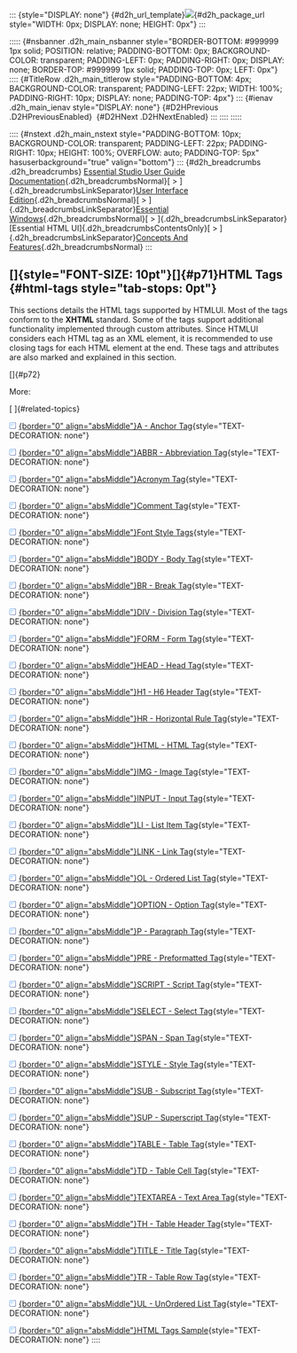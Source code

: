 ::: {style="DISPLAY: none"}
[](ms-xhelp:///?Id=d2h_url_template){#d2h_url_template}![](!package_url!){#d2h_package_url style="WIDTH: 0px; DISPLAY: none; HEIGHT: 0px"}
:::

::::: {#nsbanner .d2h_main_nsbanner style="BORDER-BOTTOM: #999999 1px solid; POSITION: relative; PADDING-BOTTOM: 0px; BACKGROUND-COLOR: transparent; PADDING-LEFT: 0px; PADDING-RIGHT: 0px; DISPLAY: none; BORDER-TOP: #999999 1px solid; PADDING-TOP: 0px; LEFT: 0px"}
:::: {#TitleRow .d2h_main_titlerow style="PADDING-BOTTOM: 4px; BACKGROUND-COLOR: transparent; PADDING-LEFT: 22px; WIDTH: 100%; PADDING-RIGHT: 10px; DISPLAY: none; PADDING-TOP: 4px"}
::: {#ienav .d2h_main_ienav style="DISPLAY: none"}
[](ms-xhelp:///?Id=566558dd-d37e-49ca-90f2-239271512648){#D2HPrevious .D2HPreviousEnabled}  [](ms-xhelp:///?Id=8830eec8-6aff-4134-bd3f-d6f1608216ca){#D2HNext .D2HNextEnabled}
:::
::::
:::::

:::: {#nstext .d2h_main_nstext style="PADDING-BOTTOM: 10px; BACKGROUND-COLOR: transparent; PADDING-LEFT: 22px; PADDING-RIGHT: 10px; HEIGHT: 100%; OVERFLOW: auto; PADDING-TOP: 5px" hasuserbackground="true" valign="bottom"}
::: {#d2h_breadcrumbs .d2h_breadcrumbs}
[Essential Studio User Guide Documentation](ms-xhelp:///?Id=12457748-09e3-4d74-a240-8e049cedf030){.d2h_breadcrumbsNormal}[ \> ]{.d2h_breadcrumbsLinkSeparator}[User Interface Edition](ms-xhelp:///?Id=c29296b7-531c-413b-a0ec-488ca1f7f669){.d2h_breadcrumbsNormal}[ \> ]{.d2h_breadcrumbsLinkSeparator}[Essential Windows](ms-xhelp:///?Id=e60759d8-47a4-4570-9d7a-16a68d63f2ea){.d2h_breadcrumbsNormal}[ \> ]{.d2h_breadcrumbsLinkSeparator}[Essential HTML UI]{.d2h_breadcrumbsContentsOnly}[ \> ]{.d2h_breadcrumbsLinkSeparator}[Concepts And Features](ms-xhelp:///?Id=fcb5d682-601f-4d1c-ae54-299d1cc60ad8){.d2h_breadcrumbsNormal}
:::

## []{style="FONT-SIZE: 10pt"}[]{#p71}HTML Tags {#html-tags style="tab-stops: 0pt"}

This sections details the HTML tags supported by HTMLUI. Most of the tags conform to the **XHTML** standard. Some of the tags support additional functionality implemented through custom attributes. Since HTMLUI considers each HTML tag as an XML element, it is recommended to use closing tags for each HTML element at the end. These tags and attributes are also marked and explained in this section.

[]{#p72} 

More:

[ ]{#related-topics}

[![](button.gif){border="0" align="absMiddle"}A - Anchor Tag](ms-xhelp:///?Id=8830eec8-6aff-4134-bd3f-d6f1608216ca){style="TEXT-DECORATION: none"}

[![](button.gif){border="0" align="absMiddle"}ABBR - Abbreviation Tag](ms-xhelp:///?Id=41f4785e-62dd-41c5-ae0c-e5c7dca53659){style="TEXT-DECORATION: none"}

[![](button.gif){border="0" align="absMiddle"}Acronym Tag](ms-xhelp:///?Id=7b10c838-e589-4cba-a62c-1bdbf5590ea4){style="TEXT-DECORATION: none"}

[![](button.gif){border="0" align="absMiddle"}Comment Tag](ms-xhelp:///?Id=91389807-cf28-4650-b99f-41d0f7eb74a5){style="TEXT-DECORATION: none"}

[![](button.gif){border="0" align="absMiddle"}Font Style Tags](ms-xhelp:///?Id=eebefc62-29af-4eb5-924b-3998d14d759f){style="TEXT-DECORATION: none"}

[![](button.gif){border="0" align="absMiddle"}BODY - Body Tag](ms-xhelp:///?Id=fc3e5cfd-eae9-4fba-9684-132464400f16){style="TEXT-DECORATION: none"}

[![](button.gif){border="0" align="absMiddle"}BR - Break Tag](ms-xhelp:///?Id=d835327a-b77d-493f-8bd1-277d96b8258b){style="TEXT-DECORATION: none"}

[![](button.gif){border="0" align="absMiddle"}DIV - Division Tag](ms-xhelp:///?Id=e9e63ea2-d64b-4822-8348-dc467c113c6c){style="TEXT-DECORATION: none"}

[![](button.gif){border="0" align="absMiddle"}FORM - Form Tag](ms-xhelp:///?Id=6de8fd21-f50e-4d85-b82e-d461fdcffe83){style="TEXT-DECORATION: none"}

[![](button.gif){border="0" align="absMiddle"}HEAD - Head Tag](ms-xhelp:///?Id=217256d4-80c6-4ee3-973e-cdf66037a787){style="TEXT-DECORATION: none"}

[![](button.gif){border="0" align="absMiddle"}H1 - H6 Header Tag](ms-xhelp:///?Id=6b1a6808-6346-4bf0-8c80-3c92d78ac8e3){style="TEXT-DECORATION: none"}

[![](button.gif){border="0" align="absMiddle"}HR - Horizontal Rule Tag](ms-xhelp:///?Id=8fa0ee2c-1196-47b8-8e69-abfef32644ee){style="TEXT-DECORATION: none"}

[![](button.gif){border="0" align="absMiddle"}HTML - HTML Tag](ms-xhelp:///?Id=e5179054-8bda-40b5-9c13-614100276e38){style="TEXT-DECORATION: none"}

[![](button.gif){border="0" align="absMiddle"}IMG - Image Tag](ms-xhelp:///?Id=c59b0fc0-137f-4cf7-ad74-bc7d6c084b7c){style="TEXT-DECORATION: none"}

[![](button.gif){border="0" align="absMiddle"}INPUT - Input Tag](ms-xhelp:///?Id=c52c1410-bcab-41ad-be07-8302669a46db){style="TEXT-DECORATION: none"}

[![](button.gif){border="0" align="absMiddle"}LI - List Item Tag](ms-xhelp:///?Id=a3241c12-1a87-4a35-880d-89f51ee814d3){style="TEXT-DECORATION: none"}

[![](button.gif){border="0" align="absMiddle"}LINK - Link Tag](ms-xhelp:///?Id=d0067150-7f93-47b3-af50-53b202535415){style="TEXT-DECORATION: none"}

[![](button.gif){border="0" align="absMiddle"}OL - Ordered List Tag](ms-xhelp:///?Id=d52b3d13-f171-402b-8291-1591b8ac8c55){style="TEXT-DECORATION: none"}

[![](button.gif){border="0" align="absMiddle"}OPTION - Option Tag](ms-xhelp:///?Id=c5244ebc-e226-4da6-aad4-81a813eb39a2){style="TEXT-DECORATION: none"}

[![](button.gif){border="0" align="absMiddle"}P - Paragraph Tag](ms-xhelp:///?Id=cb632305-0dd8-4ce5-bad1-d4b0910b0a6f){style="TEXT-DECORATION: none"}

[![](button.gif){border="0" align="absMiddle"}PRE - Preformatted Tag](ms-xhelp:///?Id=22086153-291c-4049-b2fe-97479a51f4cb){style="TEXT-DECORATION: none"}

[![](button.gif){border="0" align="absMiddle"}SCRIPT - Script Tag](ms-xhelp:///?Id=60a1f968-eeae-4df1-a695-5ebda884a568){style="TEXT-DECORATION: none"}

[![](button.gif){border="0" align="absMiddle"}SELECT - Select Tag](ms-xhelp:///?Id=44127f41-7091-4fc6-a84e-ddfecb02ea85){style="TEXT-DECORATION: none"}

[![](button.gif){border="0" align="absMiddle"}SPAN - Span Tag](ms-xhelp:///?Id=853ce51f-93ee-4523-af06-4bd8f44d5ac3){style="TEXT-DECORATION: none"}

[![](button.gif){border="0" align="absMiddle"}STYLE - Style Tag](ms-xhelp:///?Id=00a2aee6-a575-4783-b78b-2a518b0ed357){style="TEXT-DECORATION: none"}

[![](button.gif){border="0" align="absMiddle"}SUB - Subscript Tag](ms-xhelp:///?Id=5c4248ff-ff4c-4c05-be20-d635c8ffb9d8){style="TEXT-DECORATION: none"}

[![](button.gif){border="0" align="absMiddle"}SUP - Superscript Tag](ms-xhelp:///?Id=c1b55158-69cc-4d44-b4c9-1504371f6bca){style="TEXT-DECORATION: none"}

[![](button.gif){border="0" align="absMiddle"}TABLE - Table Tag](ms-xhelp:///?Id=7dc65992-dc71-492e-89c4-29d16b4eb5ed){style="TEXT-DECORATION: none"}

[![](button.gif){border="0" align="absMiddle"}TD - Table Cell Tag](ms-xhelp:///?Id=5cb85b4e-f435-4b33-818f-02932b8868f6){style="TEXT-DECORATION: none"}

[![](button.gif){border="0" align="absMiddle"}TEXTAREA - Text Area Tag](ms-xhelp:///?Id=df885569-fb3c-4aaf-be16-eddd006884a0){style="TEXT-DECORATION: none"}

[![](button.gif){border="0" align="absMiddle"}TH - Table Header Tag](ms-xhelp:///?Id=fa8d9f34-f824-4232-a0ba-e890175965c6){style="TEXT-DECORATION: none"}

[![](button.gif){border="0" align="absMiddle"}TITLE - Title Tag](ms-xhelp:///?Id=12de3006-a991-454f-a5d3-fe52ba827718){style="TEXT-DECORATION: none"}

[![](button.gif){border="0" align="absMiddle"}TR - Table Row Tag](ms-xhelp:///?Id=6cc49424-b9d1-4da8-a015-09f014e7f21c){style="TEXT-DECORATION: none"}

[![](button.gif){border="0" align="absMiddle"}UL - UnOrdered List Tag](ms-xhelp:///?Id=e933a10a-ecfc-4e3a-800f-cbe59fcf2e7e){style="TEXT-DECORATION: none"}

[![](button.gif){border="0" align="absMiddle"}HTML Tags Sample](ms-xhelp:///?Id=3f616423-ee92-4a14-81b2-493fd0900002){style="TEXT-DECORATION: none"}
::::
